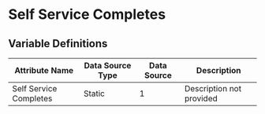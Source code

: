 # Self Service Completes

### 

## Variable Definitions

| Attribute Name|Data Source Type|Data Source|Description|
| --- | --- | --- | --- |
|Self Service Completes|Static|1|Description not provided|



